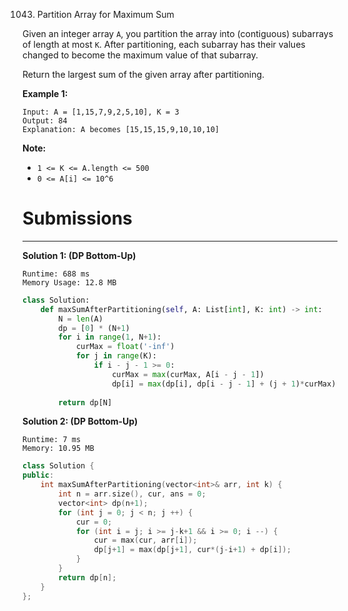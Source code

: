 1043. Partition Array for Maximum Sum

Given an integer array `A`, you partition the array into (contiguous) subarrays of length at most `K`.  After partitioning, each subarray has their values changed to become the maximum value of that subarray.

Return the largest sum of the given array after partitioning.

 

**Example 1:**
```
Input: A = [1,15,7,9,2,5,10], K = 3
Output: 84
Explanation: A becomes [15,15,15,9,10,10,10]
``` 

**Note:**

* `1 <= K <= A.length <= 500`
* `0 <= A[i] <= 10^6`

# Submissions
---
**Solution 1: (DP Bottom-Up)**
```
Runtime: 688 ms
Memory Usage: 12.8 MB
```
```python
class Solution:
    def maxSumAfterPartitioning(self, A: List[int], K: int) -> int:
        N = len(A)
        dp = [0] * (N+1)
        for i in range(1, N+1):
            curMax = float('-inf')
            for j in range(K):
                if i - j - 1 >= 0:
                    curMax = max(curMax, A[i - j - 1])
                    dp[i] = max(dp[i], dp[i - j - 1] + (j + 1)*curMax)
        
        return dp[N]
```

**Solution 2: (DP Bottom-Up)**
```
Runtime: 7 ms
Memory: 10.95 MB
```
```c++
class Solution {
public:
    int maxSumAfterPartitioning(vector<int>& arr, int k) {
        int n = arr.size(), cur, ans = 0;
        vector<int> dp(n+1);
        for (int j = 0; j < n; j ++) {
            cur = 0;
            for (int i = j; i >= j-k+1 && i >= 0; i --) {
                cur = max(cur, arr[i]);
                dp[j+1] = max(dp[j+1], cur*(j-i+1) + dp[i]);
            }
        }
        return dp[n];
    }
};
```
